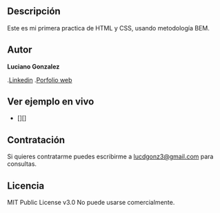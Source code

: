 ## Descripción 
Este es mi primera practica de HTML y CSS, usando metodología BEM.

## Autor 
**Luciano Gonzalez**

.[Linkedin](www.linkedin.com/in/luciano-gonzalez-6a700a289)
.[Porfolio web]()

## Ver ejemplo en vivo
- [][]
  
## Contratación
Si quieres contratarme puedes escribirme a lucdgonz3@gmail.com para consultas.

## Licencia
MIT Public License v3.0
No puede usarse comercialmente.

